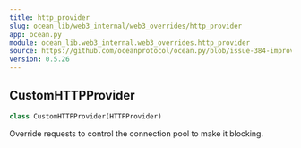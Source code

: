 ```yaml
---
title: http_provider
slug: ocean_lib/web3_internal/web3_overrides/http_provider
app: ocean.py
module: ocean_lib.web3_internal.web3_overrides.http_provider
source: https://github.com/oceanprotocol/ocean.py/blob/issue-384-improve-docs/ocean_lib/web3_internal/web3_overrides/http_provider.py
version: 0.5.26
---
```

## CustomHTTPProvider

```python
class CustomHTTPProvider(HTTPProvider)
```

Override requests to control the connection pool to make it blocking.

